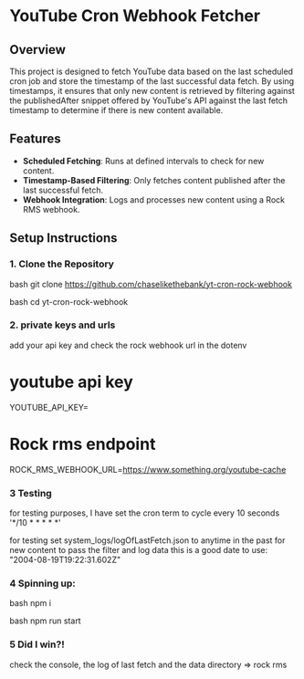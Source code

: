 # YouTube Cron Webhook Fetcher

## Overview

This project is designed to fetch YouTube data based on the last scheduled cron job and store the timestamp of the last successful data fetch. By using timestamps, it ensures that only new content is retrieved by filtering against the publishedAfter snippet offered by YouTube's API against the last fetch timestamp to determine if there is new content available.

## Features

- **Scheduled Fetching**: Runs at defined intervals to check for new content.
- **Timestamp-Based Filtering**: Only fetches content published after the last successful fetch.
- **Webhook Integration**: Logs and processes new content using a Rock RMS webhook.

## Setup Instructions

### 1. Clone the Repository

bash
git clone https://github.com/chaselikethebank/yt-cron-rock-webhook


bash
cd yt-cron-rock-webhook



### 2. private keys and urls 

add your api key and check the rock webhook url in the dotenv

# youtube api key
YOUTUBE_API_KEY= 

# Rock rms endpoint

ROCK_RMS_WEBHOOK_URL=https://www.something.org/youtube-cache


### 3 Testing

for testing purposes, I have set the cron term to cycle every 10 seconds
'*/10 * * * * *'

for testing set system_logs/logOfLastFetch.json to anytime in the past for new content to pass the filter and log data
this is a good date to use: "2004-08-19T19:22:31.602Z"

### 4 Spinning up:

bash
npm i


bash
npm run start


### 5 Did I win?! 

check the console, the log of last fetch and the data directory => rock rms 
